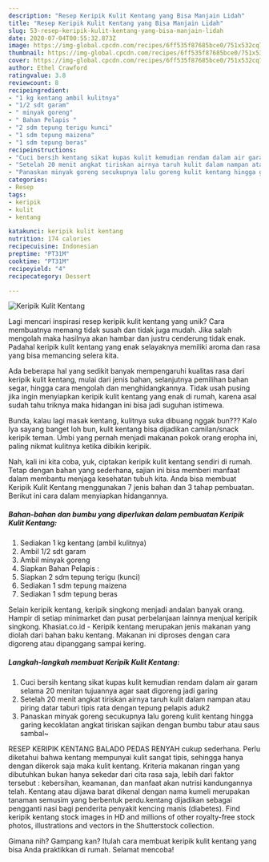 ```yaml
---
description: "Resep Keripik Kulit Kentang yang Bisa Manjain Lidah"
title: "Resep Keripik Kulit Kentang yang Bisa Manjain Lidah"
slug: 53-resep-keripik-kulit-kentang-yang-bisa-manjain-lidah
date: 2020-07-04T00:55:32.873Z
image: https://img-global.cpcdn.com/recipes/6ff535f87685bce0/751x532cq70/keripik-kulit-kentang-foto-resep-utama.jpg
thumbnail: https://img-global.cpcdn.com/recipes/6ff535f87685bce0/751x532cq70/keripik-kulit-kentang-foto-resep-utama.jpg
cover: https://img-global.cpcdn.com/recipes/6ff535f87685bce0/751x532cq70/keripik-kulit-kentang-foto-resep-utama.jpg
author: Ethel Crawford
ratingvalue: 3.8
reviewcount: 8
recipeingredient:
- "1 kg kentang ambil kulitnya"
- "1/2 sdt garam"
- " minyak goreng"
- " Bahan Pelapis "
- "2 sdm tepung terigu kunci"
- "1 sdm tepung maizena"
- "1 sdm tepung beras"
recipeinstructions:
- "Cuci bersih kentang sikat kupas kulit kemudian rendam dalam air garam selama 20 menitan tujuannya agar saat digoreng jadi garing"
- "Setelah 20 menit angkat tiriskan airnya taruh kulit dalam nampan atau piring datar taburi tipis rata dengan tepung pelapis aduk2"
- "Panaskan minyak goreng secukupnya lalu goreng kulit kentang hingga garing kecoklatan angkat tiriskan sajikan dengan bumbu tabur atau saus sambal~"
categories:
- Resep
tags:
- keripik
- kulit
- kentang

katakunci: keripik kulit kentang 
nutrition: 174 calories
recipecuisine: Indonesian
preptime: "PT31M"
cooktime: "PT31M"
recipeyield: "4"
recipecategory: Dessert

---
```



![Keripik Kulit Kentang](https://img-global.cpcdn.com/recipes/6ff535f87685bce0/751x532cq70/keripik-kulit-kentang-foto-resep-utama.jpg)

Lagi mencari inspirasi resep keripik kulit kentang yang unik? Cara membuatnya memang tidak susah dan tidak juga mudah. Jika salah mengolah maka hasilnya akan hambar dan justru cenderung tidak enak. Padahal keripik kulit kentang yang enak selayaknya memiliki aroma dan rasa yang bisa memancing selera kita.

Ada beberapa hal yang sedikit banyak mempengaruhi kualitas rasa dari keripik kulit kentang, mulai dari jenis bahan, selanjutnya pemilihan bahan segar, hingga cara mengolah dan menghidangkannya. Tidak usah pusing jika ingin menyiapkan keripik kulit kentang yang enak di rumah, karena asal sudah tahu triknya maka hidangan ini bisa jadi suguhan istimewa.

Bunda, kalau lagi masak kentang, kulitnya suka dibuang nggak bun??? Kalo Iya sayang banget loh bun, kulit kentang bisa dijadikan camilan/snack keripik teman. Umbi yang pernah menjadi makanan pokok orang eropha ini, paling nikmat kulitnya ketika dibikin keripik.


Nah, kali ini kita coba, yuk, ciptakan keripik kulit kentang sendiri di rumah. Tetap dengan bahan yang sederhana, sajian ini bisa memberi manfaat dalam membantu menjaga kesehatan tubuh kita. Anda bisa membuat Keripik Kulit Kentang menggunakan 7 jenis bahan dan 3 tahap pembuatan. Berikut ini cara dalam menyiapkan hidangannya.

<!--inarticleads1-->

##### Bahan-bahan dan bumbu yang diperlukan dalam pembuatan Keripik Kulit Kentang:

1. Sediakan 1 kg kentang (ambil kulitnya)
1. Ambil 1/2 sdt garam
1. Ambil  minyak goreng
1. Siapkan  Bahan Pelapis :
1. Siapkan 2 sdm tepung terigu (kunci)
1. Sediakan 1 sdm tepung maizena
1. Sediakan 1 sdm tepung beras


Selain keripik kentang, keripik singkong menjadi andalan banyak orang. Hampir di setiap minimarket dan pusat perbelanjaan lainnya menjual keripik singkong. Khasiat.co.id - Keripik kentang merupakan jenis makanan yang diolah dari bahan baku kentang. Makanan ini diproses dengan cara digoreng atau dipanggang sampai kering. 

<!--inarticleads2-->

##### Langkah-langkah membuat Keripik Kulit Kentang:

1. Cuci bersih kentang sikat kupas kulit kemudian rendam dalam air garam selama 20 menitan tujuannya agar saat digoreng jadi garing
1. Setelah 20 menit angkat tiriskan airnya taruh kulit dalam nampan atau piring datar taburi tipis rata dengan tepung pelapis aduk2
1. Panaskan minyak goreng secukupnya lalu goreng kulit kentang hingga garing kecoklatan angkat tiriskan sajikan dengan bumbu tabur atau saus sambal~


RESEP KERIPIK KENTANG BALADO PEDAS RENYAH cukup sederhana. Perlu diketahui bahwa kentang mempunyai kulit sangat tipis, sehingga hanya dengan dikerok saja maka kulit kentang. Kriteria makanan ringan yang dibutuhkan bukan hanya sekedar dari cita rasa saja, lebih dari faktor tersebut : kebersihan, keamanan, dan manfaat akan nutrisi kandungannya telah. Kentang atau dijawa barat dikenal dengan nama kumeli merupakan tanaman semusim yang berbentuk perdu.kentang dijadikan sebagai pengganti nasi bagi penderita penyakit kencing manis (diabetes). Find keripik kentang stock images in HD and millions of other royalty-free stock photos, illustrations and vectors in the Shutterstock collection. 

Gimana nih? Gampang kan? Itulah cara membuat keripik kulit kentang yang bisa Anda praktikkan di rumah. Selamat mencoba!
